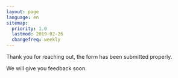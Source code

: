 ```yaml
---
layout: page
language: en
sitemap:
  priority: 1.0
  lastmod: 2019-02-26
  changefreq: weekly
---
```

<p>Thank you for reaching out, the form has been submitted properly.
<p>We will give you feedback soon.</p>
